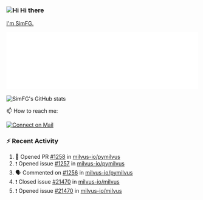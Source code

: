 ### <img src='https://qpluspicture.oss-cn-beijing.aliyuncs.com/6LjjQA/Hi.gif' alt='Hi' width="24"/> Hi there

[I'm SimFG.](https://simfg.github.io/)

![Metrics 👋](/metrics.plugin.followup.user.svg)

![SimFG's GitHub stats](https://github-readme-stats.vercel.app/api?username=SimFG&show_icons=true&theme=radical&count_private=true)

📫 How to reach me:

[![Connect on Mail](https://img.shields.io/badge/Ask%20me-anything-1abc9c.svg)](mailto:1142838399@qq.com)

### :zap: Recent Activity

<!--START_SECTION:activity-->
1. 💪 Opened PR [#1258](https://github.com/milvus-io/pymilvus/pull/1258) in [milvus-io/pymilvus](https://github.com/milvus-io/pymilvus)
2. ❗️ Opened issue [#1257](https://github.com/milvus-io/pymilvus/issues/1257) in [milvus-io/pymilvus](https://github.com/milvus-io/pymilvus)
3. 🗣 Commented on [#1256](https://github.com/milvus-io/pymilvus/issues/1256) in [milvus-io/pymilvus](https://github.com/milvus-io/pymilvus)
4. ❗️ Closed issue [#21470](https://github.com/milvus-io/milvus/issues/21470) in [milvus-io/milvus](https://github.com/milvus-io/milvus)
5. ❗️ Opened issue [#21470](https://github.com/milvus-io/milvus/issues/21470) in [milvus-io/milvus](https://github.com/milvus-io/milvus)
<!--END_SECTION:activity-->

